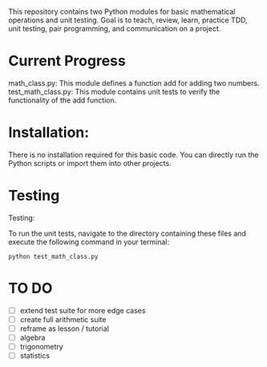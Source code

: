 This repository contains two Python modules for basic mathematical operations and unit testing. Goal is to teach, review, learn, practice TDD, unit testing, pair programming, and communication on a project.

# Current Progress
math_class.py: This module defines a function add for adding two numbers.
test_math_class.py: This module contains unit tests to verify the functionality of the add function.

# Installation:
There is no installation required for this basic code. You can directly run the Python scripts or import them into other projects.

# Testing
Testing:

To run the unit tests, navigate to the directory containing these files and execute the following command in your terminal:
```
python test_math_class.py
```

# TO DO
- [ ] extend test suite for more edge cases
- [ ] create full arithmetic suite
- [ ] reframe as lesson / tutorial
- [ ] algebra
- [ ] trigonometry
- [ ] statistics
